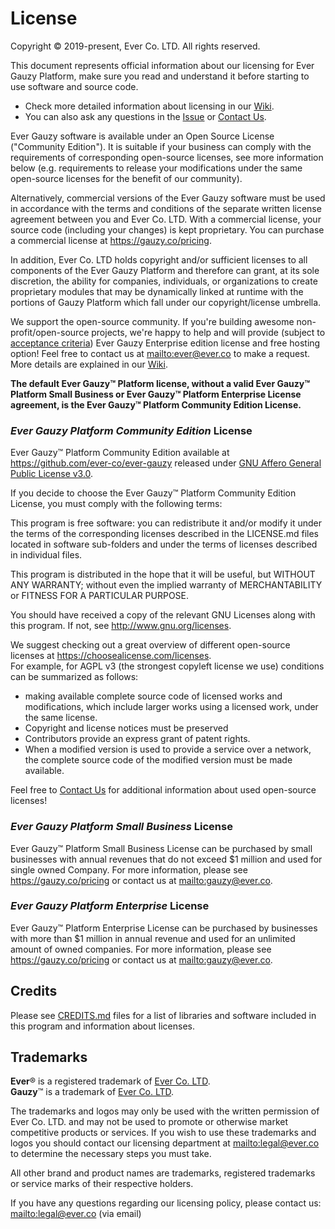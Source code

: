 # License

Copyright © 2019-present, Ever Co. LTD. All rights reserved.

This document represents official information about our licensing for Ever Gauzy Platform, make sure you read and understand it before starting to use software and source code.

- Check more detailed information about licensing in our [Wiki](https://github.com/ever-co/ever-gauzy/wiki/Licensing).
- You can also ask any questions in the [Issue](https://github.com/ever-co/ever-gauzy/issues/3686) or [Contact Us](https://github.com/ever-co/ever-gauzy#contact-us).

Ever Gauzy software is available under an Open Source License ("Community Edition"). It is suitable if your business can comply with the requirements of corresponding open-source licenses, see more information below (e.g. requirements to release your modifications under the same open-source licenses for the benefit of our community).

Alternatively, commercial versions of the Ever Gauzy software must be used in accordance with the terms and conditions of the separate written license agreement between you and Ever Co. LTD. With a commercial license, your source code (including your changes) is kept proprietary. You can purchase a commercial license at <https://gauzy.co/pricing>.

In addition, Ever Co. LTD holds copyright and/or sufficient licenses to all components of the Ever Gauzy Platform and therefore can grant, at its sole discretion, the ability for companies, individuals, or organizations to create proprietary modules that may be dynamically linked at runtime with the portions of Gauzy Platform which fall under our copyright/license umbrella.

We support the open-source community. If you're building awesome non-profit/open-source projects, we're happy to help and will provide (subject to [acceptance criteria](https://github.com/ever-co/ever-gauzy/wiki/Free-license-and-hosting-for-Non-profit-and-Open-Source-projects)) Ever Gauzy Enterprise edition license and free hosting option! Feel free to contact us at <mailto:ever@ever.co> to make a request. More details are explained in our [Wiki](https://github.com/ever-co/ever-gauzy/wiki/Free-license-and-hosting-for-Non-profit-and-Open-Source-projects).

**The default Ever Gauzy™ Platform license, without a valid Ever Gauzy™ Platform Small Business or Ever Gauzy™ Platform Enterprise License agreement, is the Ever Gauzy™ Platform Community Edition License.**

### _Ever Gauzy Platform Community Edition_ License

Ever Gauzy™ Platform Community Edition available at https://github.com/ever-co/ever-gauzy released under [GNU Affero General Public License v3.0](https://www.gnu.org/licenses/agpl-3.0.txt).

If you decide to choose the Ever Gauzy™ Platform Community Edition License, you must comply with the following terms:

This program is free software: you can redistribute it and/or modify it under the terms of the corresponding licenses described in the LICENSE.md files located in software sub-folders and under the terms of licenses described in individual files.

This program is distributed in the hope that it will be useful, but WITHOUT ANY WARRANTY; without even the implied warranty of MERCHANTABILITY or FITNESS FOR A PARTICULAR PURPOSE.

You should have received a copy of the relevant GNU Licenses along with this program. If not, see <http://www.gnu.org/licenses>.

We suggest checking out a great overview of different open-source licenses at <https://choosealicense.com/licenses>.  
For example, for AGPL v3 (the strongest copyleft license we use) conditions can be summarized as follows:

-   making available complete source code of licensed works and modifications, which include larger works using a licensed work, under the same license.
-   Copyright and license notices must be preserved
-   Contributors provide an express grant of patent rights.
-   When a modified version is used to provide a service over a network, the complete source code of the modified version must be made available.

Feel free to [Contact Us](https://github.com/ever-co/ever-gauzy#contact-us) for additional information about used open-source licenses!

### _Ever Gauzy Platform Small Business_ License

Ever Gauzy™ Platform Small Business License can be purchased by small businesses with annual revenues that do not exceed \$1 million and used for single owned Company.
For more information, please see https://gauzy.co/pricing or contact us at <mailto:gauzy@ever.co>.

### _Ever Gauzy Platform Enterprise_ License

Ever Gauzy™ Platform Enterprise License can be purchased by businesses with more than \$1 million in annual revenue and used for an unlimited amount of owned companies.
For more information, please see https://gauzy.co/pricing or contact us at <mailto:gauzy@ever.co>.

## Credits

Please see [CREDITS.md](CREDITS.md) files for a list of libraries and software included in this program and information about licenses.

## Trademarks

**Ever**® is a registered trademark of [Ever Co. LTD](https://ever.co).  
**Gauzy**™ is a trademark of [Ever Co. LTD](https://ever.co).

The trademarks and logos may only be used with the written permission of Ever Co. LTD. and may not be used to promote or otherwise market competitive products or services. If you wish to use these trademarks and logos you should contact our licensing department at <mailto:legal@ever.co> to determine the necessary steps you must take.

All other brand and product names are trademarks, registered trademarks or service marks of their respective holders.

If you have any questions regarding our licensing policy, please contact us: <mailto:legal@ever.co> (via email)
